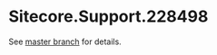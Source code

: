 # Sitecore.Support.228498

See [master branch](https://github.com/sitecoresupport/Sitecore.Support.228498) for details.